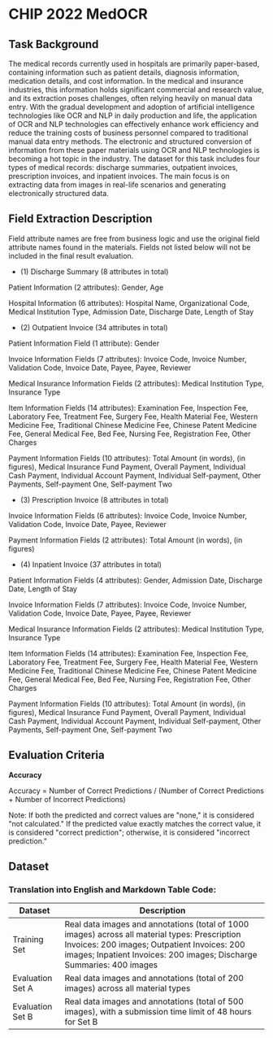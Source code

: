 # CHIP 2022 MedOCR

## Task Background

The medical records currently used in hospitals are primarily paper-based, containing information such as patient details, diagnosis information, medication details, and cost information. In the medical and insurance industries, this information holds significant commercial and research value, and its extraction poses challenges, often relying heavily on manual data entry.
With the gradual development and adoption of artificial intelligence technologies like OCR and NLP in daily production and life, the application of OCR and NLP technologies can effectively enhance work efficiency and reduce the training costs of business personnel compared to traditional manual data entry methods. The electronic and structured conversion of information from these paper materials using OCR and NLP technologies is becoming a hot topic in the industry.
The dataset for this task includes four types of medical records: discharge summaries, outpatient invoices, prescription invoices, and inpatient invoices. The main focus is on extracting data from images in real-life scenarios and generating electronically structured data.


## Field Extraction Description

Field attribute names are free from business logic and use the original field attribute names found in the materials. Fields not listed below will not be included in the final result evaluation.

- (1) Discharge Summary (8 attributes in total)

Patient Information (2 attributes): Gender, Age

Hospital Information (6 attributes): Hospital Name, Organizational Code, Medical Institution Type, Admission Date, Discharge Date, Length of Stay

- (2) Outpatient Invoice (34 attributes in total)

Patient Information Field (1 attribute): Gender

Invoice Information Fields (7 attributes): Invoice Code, Invoice Number, Validation Code, Invoice Date, Payee, Payee, Reviewer

Medical Insurance Information Fields (2 attributes): Medical Institution Type, Insurance Type

Item Information Fields (14 attributes): Examination Fee, Inspection Fee, Laboratory Fee, Treatment Fee, Surgery Fee, Health Material Fee, Western Medicine Fee, Traditional Chinese Medicine Fee, Chinese Patent Medicine Fee, General Medical Fee, Bed Fee, Nursing Fee, Registration Fee, Other Charges

Payment Information Fields (10 attributes): Total Amount (in words), (in figures), Medical Insurance Fund Payment, Overall Payment, Individual Cash Payment, Individual Account Payment, Individual Self-payment, Other Payments, Self-payment One, Self-payment Two

- (3) Prescription Invoice (8 attributes in total)

Invoice Information Fields (6 attributes): Invoice Code, Invoice Number, Validation Code, Invoice Date, Payee, Reviewer

Payment Information Fields (2 attributes): Total Amount (in words), (in figures)

- (4) Inpatient Invoice (37 attributes in total)

Patient Information Fields (4 attributes): Gender, Admission Date, Discharge Date, Length of Stay

Invoice Information Fields (7 attributes): Invoice Code, Invoice Number, Validation Code, Invoice Date, Payee, Payee, Reviewer

Medical Insurance Information Fields (2 attributes): Medical Institution Type, Insurance Type

Item Information Fields (14 attributes): Examination Fee, Inspection Fee, Laboratory Fee, Treatment Fee, Surgery Fee, Health Material Fee, Western Medicine Fee, Traditional Chinese Medicine Fee, Chinese Patent Medicine Fee, General Medical Fee, Bed Fee, Nursing Fee, Registration Fee, Other Charges

Payment Information Fields (10 attributes): Total Amount (in words), (in figures), Medical Insurance Fund Payment, Overall Payment, Individual Cash Payment, Individual Account Payment, Individual Self-payment, Other Payments, Self-payment One, Self-payment Two


## Evaluation Criteria

**Accuracy**

Accuracy = Number of Correct Predictions / (Number of Correct Predictions + Number of Incorrect Predictions) 

Note:
If both the predicted and correct values are "none," it is considered "not calculated."
If the predicted value exactly matches the correct value, it is considered "correct prediction"; otherwise, it is considered "incorrect prediction."

## Dataset

### Translation into English and Markdown Table Code:

| Dataset           | Description                                                                                                             |
|-------------------|-------------------------------------------------------------------------------------------------------------------------|
| Training Set      | Real data images and annotations (total of 1000 images) across all material types: Prescription Invoices: 200 images; Outpatient Invoices: 200 images; Inpatient Invoices: 200 images; Discharge Summaries: 400 images |
| Evaluation Set A  | Real data images and annotations (total of 200 images) across all material types                                        |
| Evaluation Set B  | Real data images and annotations (total of 500 images), with a submission time limit of 48 hours for Set B              |









